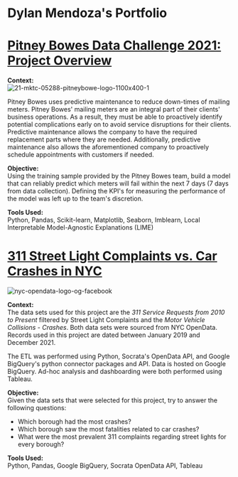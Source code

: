 # Dylan Mendoza's Portfolio

# [Pitney Bowes Data Challenge 2021: Project Overview](https://github.com/mendozadylan0/comp-pbchallenge21.git)

**Context:**\
![21-mktc-05288-pitneybowe-logo-1100x400-1](https://user-images.githubusercontent.com/82073881/151914933-a97cf1c9-2bc8-4c7f-9c10-28d6434e9d11.jpg)

Pitney Bowes uses predictive maintenance to reduce down-times of mailing meters. Pitney Bowes' mailing meters are an integral part of their clients' business operations. As a result, they must be able to proactively identify potential complications early on to avoid service disruptions for their clients. Predictive maintenance allows the company to have the required replacement parts where they are needed. Additionally, predictive maintenance also allows the aforementioned company to proactively schedule appointments with customers if needed.

**Objective:**\
Using the training sample provided by the Pitney Bowes team, build a model that can reliably predict which meters will fail within the next 7 days (7 days from data collection). Defining the KPI's for measuring the performance of the model was left up to the team's discretion.

**Tools Used:**\
Python, Pandas, Scikit-learn, Matplotlib, Seaborn, Imblearn, Local Interpretable Model-Agnostic Explanations (LIME)

# [311 Street Light Complaints vs. Car Crashes in NYC](https://github.com/mendozadylan0/learn-etl_and_analysis.git)

![nyc-opendata-logo-og-facebook](https://user-images.githubusercontent.com/82073881/151914948-4c8d83dd-fbaf-46e9-8f44-479a4ee09a87.png)

**Context:**\
The data sets used for this project are the *311 Service Requests from 2010 to Present* filtered by Street Light Complaints and the *Motor Vehicle Collisions - Crashes*. Both data sets were sourced from NYC OpenData. Records used in this project are dated between January 2019 and December 2021.

The ETL was performed using Python, Socrata's OpenData API, and Google BigQuery's python connector packages and API. Data is hosted on Google BigQuery. Ad-hoc analysis and dashboarding were both performed using Tableau.

**Objective:**\
Given the data sets that were selected for this project, try to answer the following questions:
- Which borough had the most crashes?
- Which borough saw the most fatalities related to car crashes?
- What were the most prevalent 311 complaints regarding street lights for every borough?

**Tools Used:**\
Python, Pandas, Google BigQuery, Socrata OpenData API, Tableau
